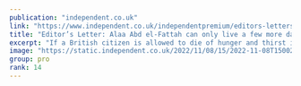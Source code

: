 ```yaml
---
publication: "independent.co.uk"
link: "https://www.independent.co.uk/independentpremium/editors-letters/alaa-abd-el-fattah-cop27-egypt-rishi-sunak-b2220516.html"
title: "Editor’s Letter: Alaa Abd el-Fattah can only live a few more days – the UK must act"
excerpt: "If a British citizen is allowed to die of hunger and thirst in a squalid cell while our PM is in the country cosying up to Egyptian officials, what does that mean for the safety of any British citizen"
image: "https://static.independent.co.uk/2022/11/08/15/2022-11-08T150024Z_2135781367_RC2RHX9KW9L0_RTRMADP_3_CLIMATE-UN-EGYPT-RIGHTS.JPG?quality=75&width=1200&auto=webp"
group: pro
rank: 14
---
```

